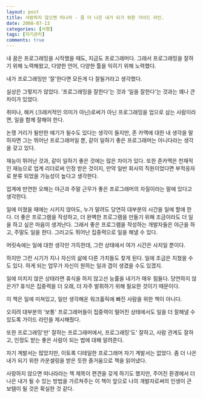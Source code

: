 ```yaml
---
layout: post
title: 사랑하지 않으면 떠나라 - 좀 더 나은 내가 되기 위한 가이드 라인.
date: 2008-07-13
categories: [서평]
tags: [자기관리]
comments: true
---
```


내 꿈은 프로그래밍을 시작했을 때도, 지금도 프로그래머다. 그래서 프로그래밍을 잘하기 위해 노력해왔고, 다양한 언어, 다양한 툴을 익히기 위해 노력했다.

내가 프로그래밍만 '잘'한다면 모든게 다 잘될거라고 생각했다.

실상은 그렇지가 않았다. '프로그래밍을 잘한다'는 것과 '일을 잘한다'는 것과는 꽤나 큰 차이가 있었다.

취미나, 해커 (크래커적인 의미가 아닌)로써가 아닌 프로그래밍을 업으로 삼는 사람이라면, 일을 함께 잘해야 한다.

논쟁 거리가 될만한 얘기가 될수도 있다는 생각이 들지만, 존 카맥에 대한 내 생각을 말하자면 그는 뛰어난 프로그래머일 뿐, 같이 일하기 좋은 프로그래머는 아니다라는 생각을 갖고 있다.

재능이 뛰어난 것과, 같이 일하기 좋은 것에는 많은 차이가 있다. 또한 존카맥은 천재적인 재능으로 업계 리더로써 인정 받은 것이지, 만약 일반 회사의 직원이었다면 부적응자로 분류 되었을 가능성이 높다고 생각한다.

업계에 만연한 오해는 야근과 주말 근무가 좋은 프로그래머의 자질이라는 말에 있다고 생각한다.

일에 미쳤을 때에는 시키지 않아도, 누가 말려도 당연히 대부분의 시간을 일에 할애 한다. 더 좋은 프로그램을 작성하고, 더 완벽한 프로그램을 만들기 위해 조금이라도 더 일을 하고 싶은 마음이 생겨난다. 그래서 좋은 프로그램을 작성하는 개발자들은 야근을 하고, 주말도 일을 한다. 그러고도 뛰어난 집중력으로 일을 해낼 수 있다.

머릿속에는 일에 대한 생각만 가득한데, 그런 상태에서 여가 시간은 사치일 뿐이다.

하지만 그런 시기가 지나 자신의 삶에 다른 가치들도 찾게 된다. 일에 조금은 지쳤을 수도 있다. 하게 되는 업무가 자신이 원하는 일과 갭이 생겼을 수도 있겠지. 

일에 미치지 않은 상태라면 휴식을 하지 않고선 능률을 내기가 매우 힘들다. 당연하지 않은가? 휴식은 집중력을 더 오래, 더 자주 발휘하기 위해 필요한 것이기 때문이다.

이 책은 일에 미쳐있고, 일만 생각해온 워크홀릭에 빠진 사람을 위한 책이 아니다.

오히려 대부분의 '보통' 프로그래머들이 집중력이 떨어진 상태에서도 일을 더 잘해낼 수 있도록 가이드 라인을 제시해줬다.

또한 프로그래밍'만' 잘하는 프로그래머에서, 프로그래밍'도' 잘하고, 사람 관계도 잘하고, 인정도 받는 좋은 사람이 되는 법에 대해 알려준다.

자기 계발서는 많았지만, 이토록 디테일한 프로그래머 자기 계발서는 없었다. 좀 더 나은 내가 되기 위한 카운셀링을 받은 듯한 즐거움으로 책을 읽어냈다. 

사랑하지 않으면 떠나라라는 책 제목이 편견을 갖게 하기도 했지만, 주어진 환경에서 더 나은 내가 될 수 있는 방법을 가르쳐주는 이 책이 앞으로 나의 개발자로써의 인생이 큰 보탬이 될 것은 확실한 것 같다.